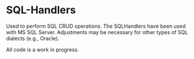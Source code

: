 # SQL-Handlers

Used to perform SQL CRUD operations. The SQLHandlers have been used with MS SQL Server. Adjustments may be necessary for other types of SQL dialects (e.g., Oracle).

All code is a work in progress.
